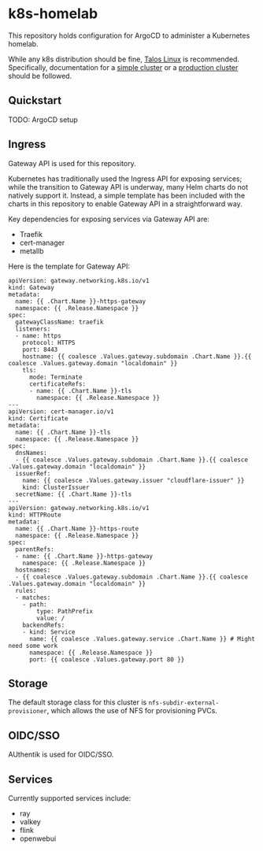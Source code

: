 # k8s-homelab

This repository holds configuration for ArgoCD to administer a Kubernetes homelab.

While any k8s distribution should be fine, [Talos Linux](https://www.talos.dev) is recommended.  Specifically, documentation for a [simple cluster](https://www.talos.dev/v1.10/introduction/getting-started/) or a [production cluster](https://www.talos.dev/v1.10/introduction/prodnotes/) should be followed.

## Quickstart

TODO: ArgoCD setup

## Ingress

Gateway API is used for this repository.

Kubernetes has traditionally used the Ingress API for exposing services; while the transition to Gateway API is underway, many Helm charts do not natively support it.  Instead, a simple template has been included with the charts in this repository to enable Gateway API in a straightforward way.

Key dependencies for exposing services via Gateway API are:
- Traefik
- cert-manager
- metallb

Here is the template for Gateway API:

```
apiVersion: gateway.networking.k8s.io/v1
kind: Gateway
metadata:
  name: {{ .Chart.Name }}-https-gateway
  namespace: {{ .Release.Namespace }}
spec:
  gatewayClassName: traefik
  listeners:
  - name: https
    protocol: HTTPS
    port: 8443
    hostname: {{ coalesce .Values.gateway.subdomain .Chart.Name }}.{{ coalesce .Values.gateway.domain "localdomain" }}
    tls:
      mode: Terminate
      certificateRefs:
      - name: {{ .Chart.Name }}-tls
        namespace: {{ .Release.Namespace }}
---
apiVersion: cert-manager.io/v1
kind: Certificate
metadata:
  name: {{ .Chart.Name }}-tls
  namespace: {{ .Release.Namespace }}
spec:
  dnsNames:
  - {{ coalesce .Values.gateway.subdomain .Chart.Name }}.{{ coalesce .Values.gateway.domain "localdomain" }}
  issuerRef:
    name: {{ coalesce .Values.gateway.issuer "cloudflare-issuer" }}
    kind: ClusterIssuer
  secretName: {{ .Chart.Name }}-tls
---
apiVersion: gateway.networking.k8s.io/v1
kind: HTTPRoute
metadata:
  name: {{ .Chart.Name }}-https-route
  namespace: {{ .Release.Namespace }}
spec:
  parentRefs:
  - name: {{ .Chart.Name }}-https-gateway
    namespace: {{ .Release.Namespace }}
  hostnames:
  - {{ coalesce .Values.gateway.subdomain .Chart.Name }}.{{ coalesce .Values.gateway.domain "localdomain" }}
  rules:
  - matches:
    - path:
        type: PathPrefix
        value: /
    backendRefs:
    - kind: Service
      name: {{ coalesce .Values.gateway.service .Chart.Name }} # Might need some work
      namespace: {{ .Release.Namespace }}
      port: {{ coalesce .Values.gateway.port 80 }}
```

## Storage

The default storage class for this cluster is `nfs-subdir-external-provisioner`, which allows the use of NFS for provisioning PVCs.

## OIDC/SSO

AUthentik is used for OIDC/SSO.

## Services

Currently supported services include:
- ray
- valkey
- flink
- openwebui

